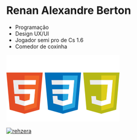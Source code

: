 # **Renan Alexandre Berton**

- Programação 
- Design UX/UI
- Jogador semi pro de Cs 1.6
- Comedor de coxinha


[![images](https://github.com/renanberton/renanberton/blob/main/icones.png)](https://github.com/renanberton)

[![rehzera](https://github-readme-stats.vercel.app/api/top-langs/?username=renanberton&themes=dark)](https://github.com/renanberton) 

